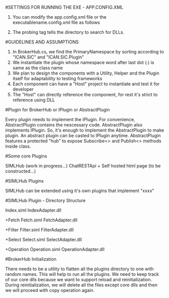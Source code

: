 #SETTINGS FOR RUNNING THE EXE - APP.CONFIG.XML

1. You can modify the app.config.xml file or the executablename.config.xml file as follows

<?xml version="1.0" encoding="utf-8" ?>
<configuration>
    <startup> 
        <supportedRuntime version="v4.0" sku=".NETFramework,Version=v4.5" />
    </startup>
	<runtime>  
		<assemblyBinding xmlns="urn:schemas-microsoft-com:asm.v1">  
			<probing privatePath="DLL;3rdParty"/>  
		</assemblyBinding>  
   </runtime>
</configuration>

2. The probing tag tells the directory to search for DLLs.




#GUIDELINES AND ASSUMPTIONS

1. In BrokerHub.cs, we find the PrimaryNamespace by sorting according to "ICAN.SIC" and "ICAN.SIC.Plugin"
2. We instantiate the plugin whose namespace word after last dot (.) is same as the class name
3. We plan to design the components with a Utility, Helper and the Plugin itself for adaptability to testing frameworks
4. Each component can have a "Host" project to instantiate and test it for developer
5. The "Host" can directly reference the component, for rest it's strict to reference using DLL



#Plugin for BrokerHub or IPlugin or AbstractPlugin

Every plugin needs to implement the IPlugin. For convenience, AbstractPlugin contains the nescessary code.
AbstractPlugin also implements IPlugin. So, it's enough to implement the AbstractPlugin to make plugin.
An abstract plugin can be casted to IPlugin anytime.
AbstractPlugin features a protected "hub" to expose Subscribe<> and Publish<> methods inside class.


#Some core Plugins

SIMLHub (work in progress...)
ChatRESTApi + Self hosted html page (to be constructed...)


#SIMLHub Plugins

SIMLHub can be extended using it's own plugins that implement "xxxx"


#SIMLHub Plugin - Directory Structure

Index.siml
IndexAdapter.dll

+Fetch
    Fetch.siml
    FetchAdapter.dll

+Filter
    Filter.siml
    FilterAdapter.dll

+Select
    Select.siml
    SelectAdapter.dll

+Operation
    Operation.siml
    OperationAdapter.dll


#BrokerHub Initialization

There needs to be a utility to flatten all the plugins directory to one with random names.
This will help to run all the plugins.
We need to keep track of our core dlls because we want to support reload and reinitialization.
During reinitialization, we will delete all the files except core dlls and then
we will proceed with copy operation again.